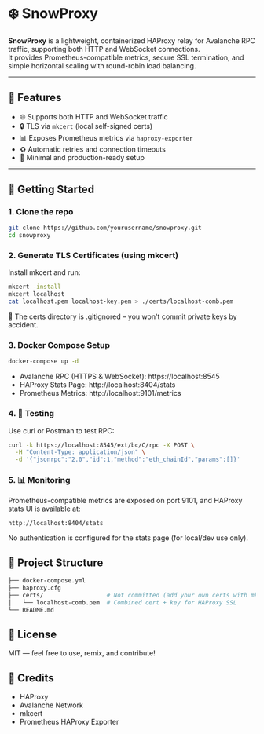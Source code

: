 # ❄️ SnowProxy

**SnowProxy** is a lightweight, containerized HAProxy relay for Avalanche RPC traffic, supporting both HTTP and WebSocket connections.  
It provides Prometheus-compatible metrics, secure SSL termination, and simple horizontal scaling with round-robin load balancing.

---

## 🔧 Features

- 🌐 Supports both HTTP and WebSocket traffic
- 🔒 TLS via `mkcert` (local self-signed certs)
- 📊 Exposes Prometheus metrics via `haproxy-exporter`
- ♻️ Automatic retries and connection timeouts
- 🧊 Minimal and production-ready setup

---

## 🚀 Getting Started

### 1. Clone the repo

``` bash
git clone https://github.com/yourusername/snowproxy.git
cd snowproxy
```

### 2. Generate TLS Certificates (using mkcert)
Install mkcert and run:

``` bash
mkcert -install
mkcert localhost
cat localhost.pem localhost-key.pem > ./certs/localhost-comb.pem
```
🔐 The certs directory is .gitignored – you won't commit private keys by accident.


### 3. Docker Compose Setup
``` bash
docker-compose up -d
```
* Avalanche RPC (HTTPS & WebSocket): https://localhost:8545
* HAProxy Stats Page: http://localhost:8404/stats
* Prometheus Metrics: http://localhost:9101/metrics

### 4. 🧪 Testing
Use curl or Postman to test RPC:
``` bash
curl -k https://localhost:8545/ext/bc/C/rpc -X POST \
  -H "Content-Type: application/json" \
  -d '{"jsonrpc":"2.0","id":1,"method":"eth_chainId","params":[]}'
```

### 5. 📊 Monitoring
Prometheus-compatible metrics are exposed on port 9101, and HAProxy stats UI is available at:

``` bash
http://localhost:8404/stats
```
No authentication is configured for the stats page (for local/dev use only).


## 📁 Project Structure
``` bash
├── docker-compose.yml
├── haproxy.cfg
├── certs/                  # Not committed (add your own certs with mkcert)
│   └── localhost-comb.pem  # Combined cert + key for HAProxy SSL
└── README.md
```

## 📄 License
MIT — feel free to use, remix, and contribute!


## 🙌 Credits
* HAProxy
* Avalanche Network
* mkcert
* Prometheus HAProxy Exporter